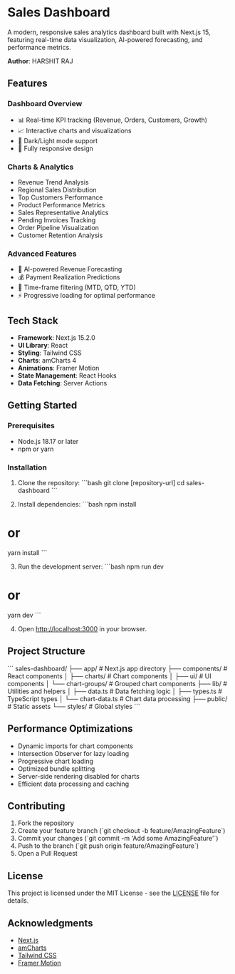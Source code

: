 # Sales Dashboard

A modern, responsive sales analytics dashboard built with Next.js 15, featuring real-time data visualization, AI-powered forecasting, and performance metrics.

**Author**: HARSHIT RAJ

## Features

### Dashboard Overview
- 📊 Real-time KPI tracking (Revenue, Orders, Customers, Growth)
- 📈 Interactive charts and visualizations
- 🌙 Dark/Light mode support
- 📱 Fully responsive design

### Charts & Analytics
- Revenue Trend Analysis
- Regional Sales Distribution
- Top Customers Performance
- Product Performance Metrics
- Sales Representative Analytics
- Pending Invoices Tracking
- Order Pipeline Visualization
- Customer Retention Analysis

### Advanced Features
- 🤖 AI-powered Revenue Forecasting
- 💰 Payment Realization Predictions
- 📅 Time-frame filtering (MTD, QTD, YTD)
- ⚡ Progressive loading for optimal performance

## Tech Stack

- **Framework**: Next.js 15.2.0
- **UI Library**: React
- **Styling**: Tailwind CSS
- **Charts**: amCharts 4
- **Animations**: Framer Motion
- **State Management**: React Hooks
- **Data Fetching**: Server Actions

## Getting Started

### Prerequisites
- Node.js 18.17 or later
- npm or yarn

### Installation

1. Clone the repository:
\`\`\`bash
git clone [repository-url]
cd sales-dashboard
\`\`\`

2. Install dependencies:
\`\`\`bash
npm install
# or
yarn install
\`\`\`

3. Run the development server:
\`\`\`bash
npm run dev
# or
yarn dev
\`\`\`

4. Open [http://localhost:3000](http://localhost:3000) in your browser.

## Project Structure

\`\`\`
sales-dashboard/
├── app/                    # Next.js app directory
├── components/            # React components
│   ├── charts/           # Chart components
│   ├── ui/              # UI components
│   └── chart-groups/    # Grouped chart components
├── lib/                  # Utilities and helpers
│   ├── data.ts          # Data fetching logic
│   ├── types.ts         # TypeScript types
│   └── chart-data.ts    # Chart data processing
├── public/              # Static assets
└── styles/              # Global styles
\`\`\`

## Performance Optimizations

- Dynamic imports for chart components
- Intersection Observer for lazy loading
- Progressive chart loading
- Optimized bundle splitting
- Server-side rendering disabled for charts
- Efficient data processing and caching

## Contributing

1. Fork the repository
2. Create your feature branch (\`git checkout -b feature/AmazingFeature\`)
3. Commit your changes (\`git commit -m 'Add some AmazingFeature'\`)
4. Push to the branch (\`git push origin feature/AmazingFeature\`)
5. Open a Pull Request

## License

This project is licensed under the MIT License - see the [LICENSE](LICENSE) file for details.

## Acknowledgments

- [Next.js](https://nextjs.org/)
- [amCharts](https://www.amcharts.com/)
- [Tailwind CSS](https://tailwindcss.com/)
- [Framer Motion](https://www.framer.com/motion/) 